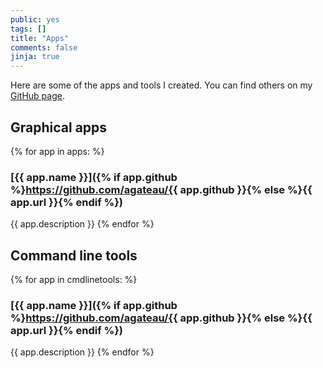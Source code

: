 ```yaml
---
public: yes
tags: []
title: "Apps"
comments: false
jinja: true
---
```


Here are some of the apps and tools I created. You can find others on my [GitHub page](http://github.com/agateau).

## Graphical apps

{% for app in apps: %}
### [{{ app.name }}]({% if app.github %}https://github.com/agateau/{{ app.github }}{% else %}{{ app.url }}{% endif %})

{{ app.description }}
{% endfor %}

## Command line tools

{% for app in cmdlinetools: %}
### [{{ app.name }}]({% if app.github %}https://github.com/agateau/{{ app.github }}{% else %}{{ app.url }}{% endif %})

{{ app.description }}
{% endfor %}
